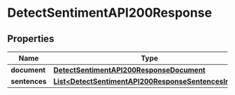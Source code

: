 

# DetectSentimentAPI200Response

## Properties

Name | Type | Description | Notes
------------ | ------------- | ------------- | -------------
**document** | [**DetectSentimentAPI200ResponseDocument**](DetectSentimentAPI200ResponseDocument.md) |  |  [optional]
**sentences** | [**List&lt;DetectSentimentAPI200ResponseSentencesInner&gt;**](DetectSentimentAPI200ResponseSentencesInner.md) |  |  [optional]




